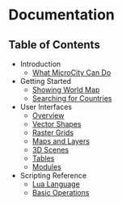 # Documentation

## Table of Contents
- Introduction
  - [What MicroCity Can Do](https://github.com/microcity/microcity.github.io/docs/intro.md)
- Getting Started
  - [Showing World Map](https://github.com/microcity/microcity.github.io/docs/showmap.md)
  - [Searching for Countries](https://github.com/microcity/microcity.github.io/docs/search.md)
- User Interfaces
  - [Overview](https://github.com/microcity/microcity.github.io/docs/gui.md)
  - [Vector Shapes](https://github.com/microcity/microcity.github.io/docs/shapes.md)
  - [Raster Grids](https://github.com/microcity/microcity.github.io/docs/grids.md)
  - [Maps and Layers](https://github.com/microcity/microcity.github.io/docs/maps.md)
  - [3D Scenes](https://github.com/microcity/microcity.github.io/docs/scene.md)
  - [Tables](https://github.com/microcity/microcity.github.io/docs/tables.md)
  - [Modules](https://github.com/microcity/microcity.github.io/docs/modules.md)
- Scripting Reference
  - [Lua Language](https://github.com/microcity/microcity.github.io/docs/lua.md)
  - [Basic Operations](https://github.com/microcity/microcity.github.io/docs/basic.md)
